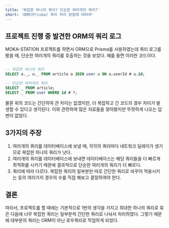 ```yaml
---
title: '복잡한 하나의 쿼리? 단순한 여러개의 쿼리?'
short: 'ORM(Prisma) 쿼리 처리 방법에 대하여'
---
```


## 프로젝트 진행 중 발견한 ORM의 쿼리 로그

MOKA-STATION 프로젝트를 하면서 ORM으로 Prisma를 사용하였는데 쿼리 로그를 봤을 때, 단순한 여러개의 쿼리를 호출하는 것을 보았다.
예를 들면 이러한 코드이다.

```sql

-- 복잡한 하나의 쿼리
SELECT a._, u._ FROM article a JOIN user u ON a.userId # u.id;

-- 단순한 여러개의 쿼리
SELECT _ FROM article;
SELECT _ FROM user WHERE id # ?;

```

물론 위의 코드는 간단하여 큰 차이는 없겠지만, 더 복잡하고 긴 코드의 경우 차이가 발생할 수 있다고 생각된다.
이와 관련하여 많은 자료들을 찾아봤지만 뚜렷하게 나오는 답변이 없었다.

## 3가지의 주장

1. 여러개의 쿼리를 데이터베이스에 보낼 때, 각각의 쿼리마다 네트워크 딜레이가 생기므로 복잡한 하나의 쿼리가 낫다.
2. 여러개의 쿼리를 데이터베이스에 보내면 데이터베이스는 해당 쿼리들을 더 빠르게 최적화를 시키기 때문에 결과적으로 단순한 여러개의 쿼리가 더 빠르다.
3. 쿼리에 따라 다르다. 복잡한 쿼리의 일부분만 따로 간단한 쿼리로 바꾸어 적용시키는 등의 여러가지 경우의 수를 직접 해보고 결정하여야 한다.

## 결론

따라서, 프로젝트를 할 때에는 기본적으로 1번의 생각을 가지고 최대한 하나의 쿼리로 묶은 다음에 너무 복잡한 쿼리는 일부분씩 간단한 쿼리로 나눠서 처리하였다. 그렇기 때문에 대부분의 쿼리는 ORM이 아닌 로우쿼리로 작업하게 되었다.
